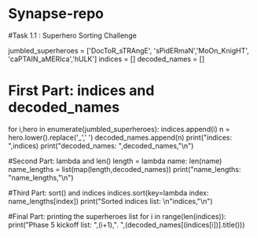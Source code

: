 # Synapse-repo
#Task 1.1 : Superhero Sorting Challenge

jumbled_superheroes = ['DocToR_sTRAngE',
                       'sPidERmaN','MoOn_KnigHT',
                       'caPTAIN_aMERIca','hULK']
indices = []
decoded_names = []

# First Part: indices and decoded_names
for i,hero in enumerate(jumbled_superheroes):
    indices.append(i)
    n = hero.lower().replace('_',' ')
    decoded_names.append(n)
print("indices: ",indices)
print("decoded_names: ",decoded_names,"\n")

#Second Part: lambda and len()
length = lambda name: len(name)
name_lengths = list(map(length,decoded_names))
print("name_lengths: "name_lengths,"\n")

#Third Part: sort() and indices
indices.sort(key=lambda index: name_lengths[index])
print("Sorted indices list: \n"indices,"\n")

#Final Part: printing the superheroes list
for i in range(len(indices)):
    print("Phase 5 kickoff list: ",(i+1),". ",(decoded_names[(indices[i])].title()))

